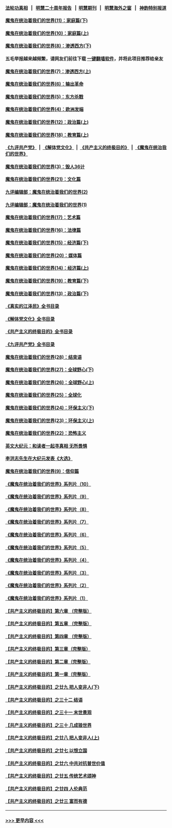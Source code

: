 #### [法轮功真相](https://github.com/gfw-breaker/truth/blob/master/README.md?t=0) &nbsp;&nbsp;|&nbsp;&nbsp; [明慧二十周年报告](https://github.com/gfw-breaker/mh-reports/blob/master/README.md?t=0) &nbsp;&nbsp;|&nbsp;&nbsp;[明慧期刊](https://github.com/gfw-breaker/mh-qikan) &nbsp;&nbsp;|&nbsp;&nbsp; [明慧海外之窗](https://github.com/gfw-breaker/mh-news/blob/master/README.md?t=0) &nbsp;&nbsp;|&nbsp;&nbsp; [神韵特别报道](https://github.com/gfw-breaker/mh-news/blob/master/shenyun.md?t=0)
#### [魔鬼在统治着我们的世界(11)：家庭篇(下)](../pages/nsc422/n10440961.md?t=12071050) 
#### [魔鬼在统治着我们的世界(10)：家庭篇(上)](../pages/nsc422/n10435448.md?t=12071050) 
#### [魔鬼在统治着我们的世界(8)：渗透西方(下)](../pages/nsc422/n10429603.md?t=12071050) 
#### 五毛举报越来越频繁，请网友们前往下载 [一键翻墙软件](https://github.com/gfw-breaker/ssr-accounts)，并将此项目推荐给亲友
#### [魔鬼在统治着我们的世界(7)：渗透西方(上)](../pages/nsc422/n10426013.md?t=12071050) 
#### [魔鬼在统治着我们的世界(6)：输出革命](../pages/nsc422/n10421536.md?t=12071050) 
#### [魔鬼在统治着我们的世界(5)：东方杀戮](../pages/nsc422/n10417707.md?t=12071050) 
#### [魔鬼在统治着我们的世界(4)：欧洲发端](../pages/nsc422/n10414890.md?t=12071050) 
#### [魔鬼在统治着我们的世界(12)：政治篇(上)](../pages/nsc422/n10444576.md?t=12071050) 
#### [魔鬼在统治着我们的世界(18)：教育篇(上)](../pages/nsc422/n10526970.md?t=12071050) 
#### [《九评共产党》](https://github.com/begood0513/9ping.md/blob/master/README.md) &nbsp;|&nbsp; [《解体党文化》](../../../../jtdwh.md/blob/master/README.md)  &nbsp;|&nbsp; [《共产主义的终极目的》](../../../../gczydzjmd.md/blob/master/README.md) &nbsp;|&nbsp; [《魔鬼在统治我们的世界》](../../../../mgztzwmdsj.md/blob/master/README.md) 
#### [魔鬼在统治着我们的世界(3)：毁人36计](../pages/nsc422/n10411583.md?t=12071050) 
#### [魔鬼在统治着我们的世界(21)：文化篇](../pages/nsc422/n10597706.md?t=12071050) 
#### [九评编辑部：魔鬼在统治着我们的世界(2)](../pages/nsc422/n10410036.md?t=12071050) 
#### [九评编辑部：魔鬼在统治着我们的世界(1)](../pages/nsc422/n10406825.md?t=12071050) 
#### [魔鬼在统治着我们的世界(17)：艺术篇](../pages/nsc422/n10499093.md?t=12071050) 
#### [魔鬼在统治着我们的世界(16)：法律篇](../pages/nsc422/n10485969.md?t=12071050) 
#### [魔鬼在统治着我们的世界(15)：经济篇(下)](../pages/nsc422/n10469975.md?t=12071050) 
#### [魔鬼在统治着我们的世界(20)：媒体篇](../pages/nsc422/n10586579.md?t=12071050) 
#### [魔鬼在统治着我们的世界(14)：经济篇(上)](../pages/nsc422/n10457370.md?t=12071050) 
#### [魔鬼在统治着我们的世界(19)：教育篇(下)](../pages/nsc422/n10564808.md?t=12071050) 
#### [魔鬼在统治着我们的世界(13)：政治篇(下)](../pages/nsc422/n10448270.md?t=12071050) 
#### [《真实的江泽民》全书目录](../pages/nsc422/n13721399.md?t=12071050) 
#### [《解体党文化》全书目录](../pages/nsc422/n13721157.md?t=12071050) 
#### [《共产主义的终极目的》全书目录](../pages/nsc422/n13721048.md?t=12071050) 
#### [《九评共产党》全书目录](../pages/nsc422/n13708085.md?t=12071050) 
#### [魔鬼在统治着我们的世界(28)：结束语](../pages/nsc422/n10936246.md?t=12071050) 
#### [魔鬼在统治着我们的世界(27)：全球野心(下)](../pages/nsc422/n10928319.md?t=12071050) 
#### [魔鬼在统治着我们的世界(26)：全球野心(上)](../pages/nsc422/n10900318.md?t=12071050) 
#### [魔鬼在统治着我们的世界(25)：全球化](../pages/nsc422/n10788205.md?t=12071050) 
#### [魔鬼在统治着我们的世界(24)：环保主义(下)](../pages/nsc422/n10695307.md?t=12071050) 
#### [魔鬼在统治着我们的世界(23)：环保主义(上)](../pages/nsc422/n10688613.md?t=12071050) 
#### [魔鬼在统治着我们的世界(22)：恐怖主义](../pages/nsc422/n10614727.md?t=12071050) 
#### [英文大纪元：和读者一起寻真相 无所畏惧](../pages/nsc422/n12542027.md?t=12071050) 
#### [李洪志先生在大纪元发表《大选》](../pages/nsc422/n12534746.md?t=12071050) 
#### [魔鬼在统治着我们的世界(9)：信仰篇](../pages/nsc422/n10432159.md?t=12071050) 
#### [《魔鬼在统治着我们的世界》系列片（10）](../pages/nsc422/n12292670.md?t=12071050) 
#### [《魔鬼在统治着我们的世界》系列片（9）](../pages/nsc422/n12290859.md?t=12071050) 
#### [《魔鬼在统治着我们的世界》系列片（8）](../pages/nsc422/n12287445.md?t=12071050) 
#### [《魔鬼在统治着我们的世界》系列片（7）](../pages/nsc422/n12283425.md?t=12071050) 
#### [《魔鬼在统治着我们的世界》系列片（6）](../pages/nsc422/n12282314.md?t=12071050) 
#### [《魔鬼在统治着我们的世界》系列片（5）](../pages/nsc422/n12281419.md?t=12071050) 
#### [《魔鬼在统治着我们的世界》系列片（4）](../pages/nsc422/n12274024.md?t=12071050) 
#### [《魔鬼在统治着我们的世界》系列片（3）](../pages/nsc422/n12271322.md?t=12071050) 
#### [《魔鬼在统治着我们的世界》系列片（2）](../pages/nsc422/n12269049.md?t=12071050) 
#### [《魔鬼在统治着我们的世界》系列片（1）](../pages/nsc422/n12267575.md?t=12071050) 
#### [【共产主义的终极目的】第六章 （完整版）](../pages/nsc422/n11428913.md?t=12071050) 
#### [【共产主义的终极目的】第五章 （完整版）](../pages/nsc422/n11428912.md?t=12071050) 
#### [【共产主义的终极目的】第四章 （完整版）](../pages/nsc422/n11428907.md?t=12071050) 
#### [【共产主义的终极目的】第三章（完整版）](../pages/nsc422/n11428848.md?t=12071050) 
#### [【共产主义的终极目的】第二章（完整版）](../pages/nsc422/n11428831.md?t=12071050) 
#### [【共产主义的终极目的】第一章（完整版）](../pages/nsc422/n11417651.md?t=12071050) 
#### [【共产主义的终极目的】之廿九 把人变非人(下)](../pages/nsc422/n11344140.md?t=12071050) 
#### [【共产主义的终极目的】之三十二 结语](../pages/nsc422/n11360535.md?t=12071050) 
#### [【共产主义的终极目的】之三十一 末世景观](../pages/nsc422/n11351129.md?t=12071050) 
#### [【共产主义的终极目的】之三十 几成狼世界](../pages/nsc422/n11348280.md?t=12071050) 
#### [【共产主义的终极目的】之廿八 把人变非人(上)](../pages/nsc422/n11340492.md?t=12071050) 
#### [【共产主义的终极目的】之廿七 以恨立国](../pages/nsc422/n11336944.md?t=12071050) 
#### [【共产主义的终极目的】之廿六 中共对抗普世价值](../pages/nsc422/n11324785.md?t=12071050) 
#### [【共产主义的终极目的】之廿五 传统艺术颂神](../pages/nsc422/n11296396.md?t=12071050) 
#### [【共产主义的终极目的】之廿四 人伦典范](../pages/nsc422/n11296397.md?t=12071050) 
#### [【共产主义的终极目的】之廿三 富而有德](../pages/nsc422/n11283598.md?t=12071050) 

----
#### [ >>> 更早内容 <<< ](../indexes/nsc422-earlier.md)

